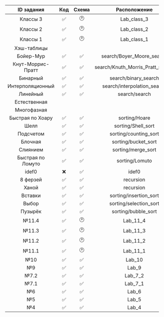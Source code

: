 | ID задания | Код | Схема | Расположение |                                                 
| :----: | :----: | :----: | :----: |
| Классы 3 | ✅ | 🕐 | Lab_class_3 |
| Классы 2 | ✅ | 🕐 | Lab_class_2 |
| Классы 1 | ✅ | 🕐 | Lab_class_1 |
| Хэш-таблицы  |  |  |  |
| Бойер-Мур | ✅ | ✅ | search/Boyer_Moore_search  |
| Кнут-Моррис-Пратт | ✅ | ✅ | search/Knuth_Morris_Pratt_search |
| Бинарный | ✅ | ✅ | search/binary_search |
| Интерполяционный | ✅ | ✅ | search/interpolation_search |
| Линейный | ✅ | ✅ | search/search |
| Естественная  |  |  |  |
| Многофазная |  |  |  |
| Быстрая по Хоару | ✅ | ✅ | sorting/Hoare |
| Шелл | ✅ | ✅ | sorting/Shell_sort |
| Подсчетом |✅  | ✅ | sorting/counting_sort |
| Блочная  | ✅ | ✅ | sorting/bucket_sort |
| Слиянием | ✅ | ✅ | sorting/merge_sort |
| Быстрая по Ломуто | ✅ | ✅ | sorting/Lomuto |
| idef0 | ❌ | ✅ | idef0 |
| 8 ферзей | ✅ | ✅ | recursion |
| Ханой | ✅ | ✅ | recursion |
| Вставки | ✅ | ✅ | sorting/insertion_sort |
| Выбор | ✅ | ✅ | sorting/selection_sort |
| Пузырёк | ✅ | ✅ | sorting/bubble_sort |
| №11.4 | ✅ | 🕐 | Lab_11_4 |
| №11.3 | ✅ | 🕐 | Lab_11_3 |
| №11.2 | ✅ | 🕐 | Lab_11_2 |
| №11.1 | ✅ | 🕐 | Lab_11_1 |
| №10 | ✅ | ✅ | Lab_10 |
| №9 | ✅ | ✅ | Lab_9 |
| №7.2 | ✅ | ✅ | Lab_7_2 |
| №7.1 | ✅ | ✅ | Lab_7_1 |
| №6 | ✅ | ✅ | Lab_6 |
| №5 | ✅ | ✅ | Lab_5 |
| №4 | ✅ | ✅ | Lab_4 |

